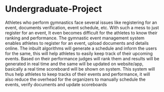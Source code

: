 # Undergraduate-Project
Athletes who perform gymnastics face several
issues like registering for an event, documents verification,
event schedule, etc. With such a mess to just register for an
event, It even becomes difficult for the athletes to know their
ranking and performance.
The gymnastic event management system enables athletes to
register for an event, upload documents and details online. The
inbuilt algorithms will generate a schedule and inform the
users for the same, this will help athletes to easily keep track of
their upcoming events. Based on their performance judges will
rank them and results will be generated in real time and the
same will be updated on website/app, basically a real time
scoreboard will be shown on system.
This system will thus help athletes to keep tracks of their
events and performance, it will also reduce the overhead for
the organizers to manually schedule the events, verify
documents and update scoreboards
